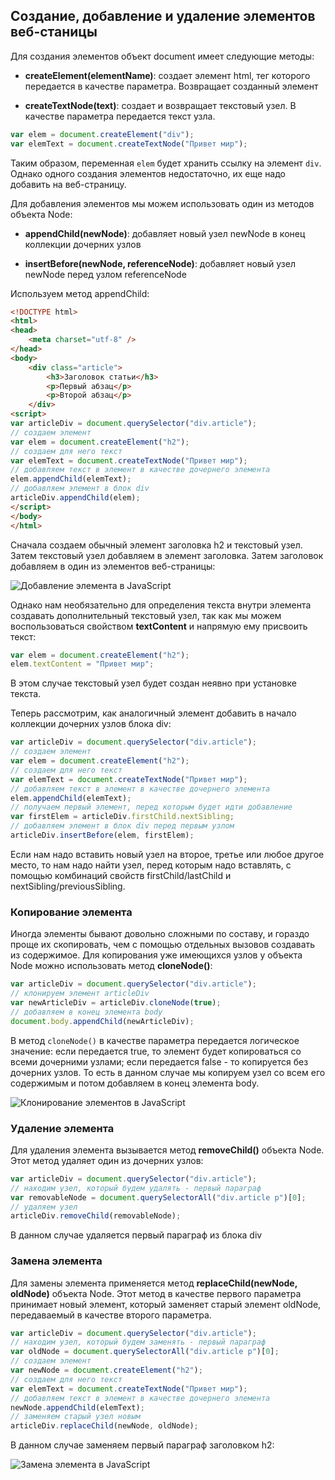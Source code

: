## Создание, добавление и удаление элементов веб-станицы

Для создания элементов объект document имеет следующие методы:

- **createElement(elementName)**: создает элемент html, тег которого передается в качестве параметра. Возвращает созданный элемент

- **createTextNode(text)**: создает и возвращает текстовый узел. В качестве параметра передается текст узла.

```js
var elem = document.createElement("div");
var elemText = document.createTextNode("Привет мир");
```

Таким образом, переменная `elem` будет хранить ссылку на элемент `div`. Однако одного создания элементов недостаточно, 
их еще надо добавить на веб-страницу.

Для добавления элементов мы можем использовать один из методов объекта Node:

- **appendChild(newNode)**: добавляет новый узел newNode в конец коллекции дочерних узлов

- **insertBefore(newNode, referenceNode)**:  добавляет новый узел newNode перед узлом referenceNode

Используем метод appendChild:

```html
<!DOCTYPE html>
<html>
<head>
    <meta charset="utf-8" />
</head>
<body>
    <div class="article">
        <h3>Заголовок статьи</h3>
        <p>Первый абзац</p>
        <p>Второй абзац</p>
    </div>
<script>
var articleDiv = document.querySelector("div.article");
// создаем элемент
var elem = document.createElement("h2");
// создаем для него текст
var elemText = document.createTextNode("Привет мир");
// добавляем текст в элемент в качестве дочернего элемента
elem.appendChild(elemText);
// добавляем элемент в блок div
articleDiv.appendChild(elem);
</script>
</body>
</html>
```

Сначала создаем обычный элемент заголовка h2 и текстовый узел. Затем текстовый узел добавляем в элемент заголовка. Затем заголовок добавляем в один из элементов веб-страницы:

![Добавление элемента в JavaScript](https://metanit.com/web/javascript/pics/appendChild.png)

Однако нам необязательно для определения текста внутри элемента создавать дополнительный текстовый узел, так как мы можем 
воспользоваться свойством **textContent** и напрямую ему присвоить текст:

```js
var elem = document.createElement("h2");
elem.textContent = "Привет мир";
```

В этом случае текстовый узел будет создан неявно при установке текста.

Теперь рассмотрим, как аналогичный элемент добавить в начало коллекции дочерних узлов блока div:

```js
var articleDiv = document.querySelector("div.article");
// создаем элемент
var elem = document.createElement("h2");
// создаем для него текст
var elemText = document.createTextNode("Привет мир");
// добавляем текст в элемент в качестве дочернего элемента
elem.appendChild(elemText);
// получаем первый элемент, перед которым будет идти добавление
var firstElem = articleDiv.firstChild.nextSibling;
// добавляем элемент в блок div перед первым узлом
articleDiv.insertBefore(elem, firstElem);
```

Если нам надо вставить новый узел на второе, третье или любое другое место, то нам надо найти узел, перед которым надо вставлять, 
с помощью комбинаций свойств firstChild/lastChild и nextSibling/previousSibling.

### Копирование элемента

Иногда элементы бывают довольно сложными по составу, и гораздо проще их скопировать, чем с помощью отдельных вызовов создавать из содержимое. 
Для копирования уже имеющихся узлов у объекта Node можно использовать метод **cloneNode()**:

```js
var articleDiv = document.querySelector("div.article");
// клонируем элемент articleDiv
var newArticleDiv = articleDiv.cloneNode(true);
// добавляем в конец элемента body
document.body.appendChild(newArticleDiv);
```

В метод `cloneNode()` в качестве параметра передается логическое значение: если передается true, то элемент будет копироваться со 
всеми дочерними узлами; если передается false - то копируется без дочерних узлов. То есть в данном случае мы копируем узел со всем его 
содержимым и потом добавляем в конец элемента body.

![Клонирование элементов в JavaScript](https://metanit.com/web/javascript/pics/cloneNode.png)

### Удаление элемента

Для удаления элемента вызывается метод **removeChild()** объекта Node. Этот метод удаляет один из дочерних узлов:

```js
var articleDiv = document.querySelector("div.article");
// находим узел, который будем удалять - первый параграф
var removableNode = document.querySelectorAll("div.article p")[0];
// удаляем узел
articleDiv.removeChild(removableNode);
```

В данном случае удаляется первый параграф из блока div

### Замена элемента

Для замены элемента применяется метод **replaceChild(newNode, oldNode)** объекта Node. Этот метод 
в качестве первого параметра принимает новый элемент, который заменяет старый элемент oldNode, передаваемый в качестве второго параметра.

```js
var articleDiv = document.querySelector("div.article");
// находим узел, который будем заменять - первый параграф
var oldNode = document.querySelectorAll("div.article p")[0];
// создаем элемент
var newNode = document.createElement("h2");
// создаем для него текст
var elemText = document.createTextNode("Привет мир");
// добавляем текст в элемент в качестве дочернего элемента
newNode.appendChild(elemText);
// заменяем старый узел новым
articleDiv.replaceChild(newNode, oldNode);
```

В данном случае заменяем первый параграф заголовком h2:

![Замена элемента в JavaScript](https://metanit.com/web/javascript/pics/replaceChild.png)

